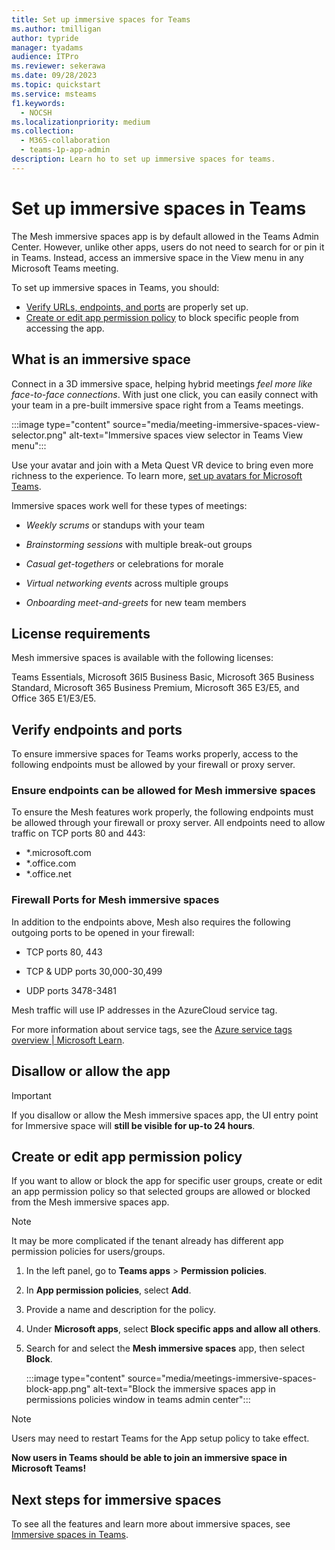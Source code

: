 ```yaml
---
title: Set up immersive spaces for Teams
ms.author: tmilligan
author: typride
manager: tyadams
audience: ITPro
ms.reviewer: sekerawa
ms.date: 09/28/2023
ms.topic: quickstart
ms.service: msteams
f1.keywords: 
  - NOCSH
ms.localizationpriority: medium
ms.collection: 
  - M365-collaboration
  - teams-1p-app-admin
description: Learn ho to set up immersive spaces for teams.
---
```



# Set up immersive spaces in Teams

The Mesh immersive spaces app is by default allowed in the Teams Admin Center. However, unlike other apps, users do not need to search for or pin it in Teams. Instead, access an immersive space in the View menu in any Microsoft Teams meeting.

To set up immersive spaces in Teams, you should:

- [Verify URLs, endpoints, and ports](#verify-endpoints-and-ports) are properly set up.
- [Create or edit app permission policy](#create-or-edit-app-permission-policy) to block specific people from accessing the app.

## What is an immersive space

Connect in a 3D immersive space, helping hybrid meetings *feel more like face-to-face connections*. With just one click, you can easily connect with your team in a pre-built immersive space right from a Teams meetings.

:::image type="content" source="media/meeting-immersive-spaces-view-selector.png" alt-text="Immersive spaces view selector in Teams View menu":::

Use your avatar and join with a Meta Quest VR device to bring even more richness to the experience.  To learn more, [set up avatars for Microsoft Teams](meeting-avatars.md).

Immersive spaces work well for these types of meetings:

- *Weekly scrums* or standups with your team

- *Brainstorming sessions* with multiple break-out groups

- *Casual get-togethers* or celebrations for morale

- *Virtual networking events* across multiple groups

- *Onboarding meet-and-greets* for new team members

## License requirements

Mesh immersive spaces is available with the following licenses:

Teams Essentials, Microsoft 36I5 Business Basic, Microsoft 365 Business Standard, Microsoft 365 Business Premium, Microsoft 365 E3/E5, and Office 365 E1/E3/E5.

## Verify endpoints and ports

To ensure immersive spaces for Teams works properly, access to the following endpoints must be allowed by your firewall or proxy server.

### Ensure endpoints can be allowed for Mesh immersive spaces

To ensure the Mesh features work properly, the following endpoints must
be allowed through your firewall or proxy server.
All endpoints need to allow traffic on TCP ports 80 and 443:

- *.microsoft.com
- *.office.com
- *.office.net

### Firewall Ports for Mesh immersive spaces

In addition to the endpoints above, Mesh also requires the following outgoing ports to be opened in your firewall:

- TCP ports 80, 443

- TCP & UDP ports 30,000-30,499

- UDP ports 3478-3481

Mesh traffic will use IP addresses in the AzureCloud service tag.

For more information about service tags, see the [Azure service tags overview | Microsoft Learn](/azure/virtual-network/service-tags-overview).

## Disallow or allow the app

> [!IMPORTANT]
> If you disallow or allow the Mesh immersive spaces app, the UI entry point for Immersive space will **still be visible for up-to 24 hours**.

## Create or edit app permission policy

If you want to allow or block the app for specific user groups, create or edit an app permission policy so that selected groups are allowed or blocked from the Mesh immersive spaces app.

> [!NOTE]
> It may be more complicated if the tenant already has different app permission policies for users/groups.

1. In the left panel, go to **Teams apps** > **Permission policies**.
1. In **App permission policies**, select **Add**.
1. Provide a name and description for the policy.
1. Under **Microsoft apps**, select **Block specific apps and allow all others**.
1. Search for and select the **Mesh immersive spaces** app, then select **Block**.

    :::image type="content" source="media/meetings-immersive-spaces-block-app.png" alt-text="Block the immersive spaces app in permissions policies window in teams admin center":::

> [!NOTE]
> Users may need to restart Teams for the App setup policy to take effect.

**Now users in Teams should be able to join an immersive space in Microsoft Teams!**

## Next steps for immersive spaces

To see all the features and learn more about immersive spaces, see [Immersive spaces in Teams](https://aka.ms/immersivespacesdocs).